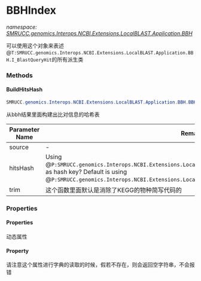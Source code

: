 ﻿# BBHIndex
_namespace: [SMRUCC.genomics.Interops.NCBI.Extensions.LocalBLAST.Application.BBH](./index.md)_

可以使用这个对象来表述@``T:SMRUCC.genomics.Interops.NCBI.Extensions.LocalBLAST.Application.BBH.I_BlastQueryHit``的所有派生类



### Methods

#### BuildHitsHash
```csharp
SMRUCC.genomics.Interops.NCBI.Extensions.LocalBLAST.Application.BBH.BBHIndex.BuildHitsHash(System.Collections.Generic.IEnumerable{SMRUCC.genomics.Interops.NCBI.Extensions.LocalBLAST.Application.BBH.BBHIndex},System.Boolean,System.Boolean)
```
从bbh结果里面构建出比对信息的哈希表

|Parameter Name|Remarks|
|--------------|-------|
|source|-|
|hitsHash|Using @``P:SMRUCC.genomics.Interops.NCBI.Extensions.LocalBLAST.Application.BBH.I_BlastQueryHit.HitName`` as hash key? Default is using @``P:SMRUCC.genomics.Interops.NCBI.Extensions.LocalBLAST.Application.BBH.I_BlastQueryHit.QueryName``|
|trim|这个函数里面默认是消除了KEGG的物种简写代码的|



### Properties

#### Properties
动态属性
#### Property
请注意这个属性进行字典的读取的时候，假若不存在，则会返回空字符串，不会报错
